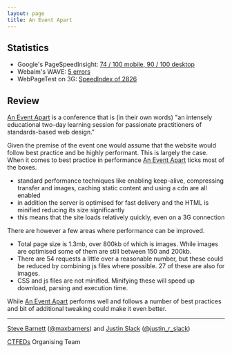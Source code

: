 ```yaml
---
layout: page
title: An Event Apart
---
```


## Statistics

* Google's PageSpeedInsight: [74 / 100 mobile, 90 / 100 desktop](https://developers.google.com/speed/pagespeed/insights/?url=http%3A%2F%2Faneventapart.com%2F)
* Webaim's WAVE: [5 errors](http://wave.webaim.org/report#/http://aneventapart.com/)
* WebPageTest on 3G: [SpeedIndex of 2826](https://www.webpagetest.org/result/160812_7A_VS2/)

## Review

[An Event Apart](http://aneventapart.com/) is a conference that is (in their own words) "an intensely educational two-day learning session for passionate practitioners of standards-based web design."

Given the premise of the event one would assume that the website would follow best practice and be highly performant. This is largely the case. When it comes to best practice in performance [An Event Apart](http://aneventapart.com/) ticks most of the boxes.

- standard performance techniques like enabling keep-alive, compressing transfer and images, caching static content and using a cdn are all enabled
- in addition the server is optimised for fast delivery and the HTML is minified reducing its size significantly
- this means that the site loads relatively quickly, even on a 3G connection

There are however a few areas where performance can be improved.

- Total page size is 1.3mb, over 800kb of which is images. While images are optimised some of them are still between 150 and 200kb.
- There are 54 requests a little over a reasonable number, but these could be reduced by combining js files where possible. 27 of these are also for images.
- CSS and js files are not minified. Minifying these will speed up download, parsing and execution time.

While [An Event Apart](http://aneventapart.com/) performs well and follows a number of best practices and bit of additional tweaking could make it even better.

---

[Steve Barnett](https://naga.co.za/) ([@maxbarners](https://twitter.com/maxbarners)) and [Justin Slack](http://justinslack.com/) ([@justin_r_slack](https://twitter.com/justin_r_slack))

[CTFEDs](http://ctfeds.org/) Organising Team
